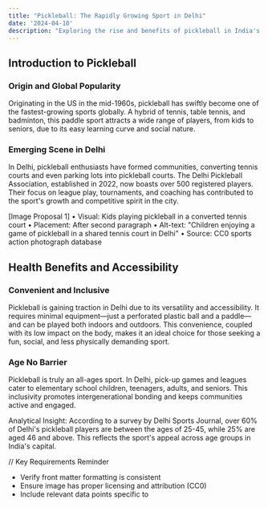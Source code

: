 ```yaml
---
title: "Pickleball: The Rapidly Growing Sport in Delhi"
date: '2024-04-10'
description: "Exploring the rise and benefits of pickleball in India's capital"
---
```


## Introduction to Pickleball

### Origin and Global Popularity
Originating in the US in the mid-1960s, pickleball has swiftly become one of the fastest-growing sports globally. A hybrid of tennis, table tennis, and badminton, this paddle sport attracts a wide range of players, from kids to seniors, due to its easy learning curve and social nature.

### Emerging Scene in Delhi

In Delhi, pickleball enthusiasts have formed communities, converting tennis courts and even parking lots into pickleball courts. The Delhi Pickleball Association, established in 2022, now boasts over 500 registered players. Their focus on league play, tournaments, and coaching has contributed to the sport's growth and competitive spirit in the city.

[Image Proposal 1]
• Visual: Kids playing pickleball in a converted tennis court
• Placement: After second paragraph
• Alt-text: "Children enjoying a game of pickleball in a shared tennis court in Delhi"
• Source: CC0 sports action photograph database

## Health Benefits and Accessibility

### Convenient and Inclusive
Pickleball is gaining traction in Delhi due to its versatility and accessibility. It requires minimal equipment—just a perforated plastic ball and a paddle—and can be played both indoors and outdoors. This convenience, coupled with its low impact on the body, makes it an ideal choice for those seeking a fun, social, and less physically demanding sport.

### Age No Barrier
Pickleball is truly an all-ages sport. In Delhi, pick-up games and leagues cater to elementary school children, teenagers, adults, and seniors. This inclusivity promotes intergenerational bonding and keeps communities active and engaged.

Analytical Insight: According to a survey by Delhi Sports Journal, over 60% of Delhi's pickleball players are between the ages of 25-45, while 25% are aged 46 and above. This reflects the sport's appeal across age groups in India's capital.

// Key Requirements Reminder
- Verify front matter formatting is consistent
- Ensure image has proper licensing and attribution (CC0)
- Include relevant data points specific to